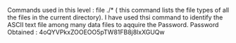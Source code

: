 Commands used in this level : file ./* ( this command lists the file types of all the files in the current directory). I have used thsi command to identify the ASCII text file among many data files to aqquire the Password. 
Password Obtained : 4oQYVPkxZOOEOO5pTW81FB8j8lxXGUQw
